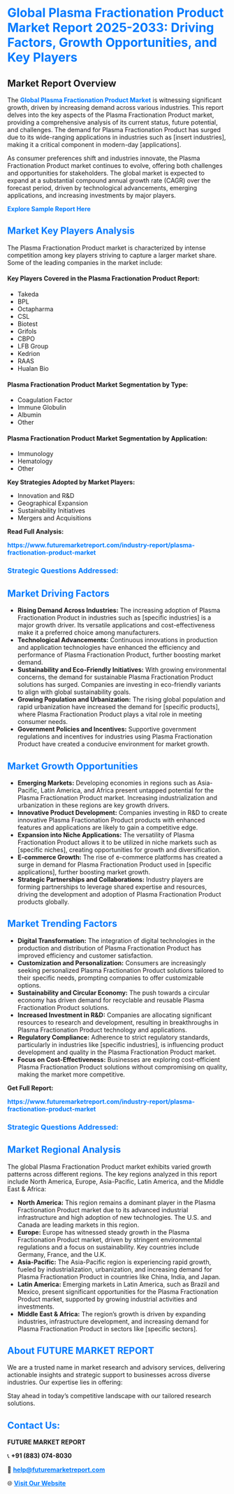 <h1 style="color: #007BFF;">Global Plasma Fractionation Product Market Report 2025-2033: Driving Factors, Growth Opportunities, and Key Players</h1>

<section id="overview">
<h2>Market Report Overview</h2>
<p>The <a href="https://www.futuremarketreport.com/industry-report/plasma-fractionation-product-market" style="color: #007BFF; text-decoration: none;"><strong>Global Plasma Fractionation Product Market</strong></a> is witnessing significant growth, driven by increasing demand across various industries. This report delves into the key aspects of the Plasma Fractionation Product market, providing a comprehensive analysis of its current status, future potential, and challenges. The demand for Plasma Fractionation Product has surged due to its wide-ranging applications in industries such as [insert industries], making it a critical component in modern-day [applications].</p>
<p>As consumer preferences shift and industries innovate, the Plasma Fractionation Product market continues to evolve, offering both challenges and opportunities for stakeholders. The global market is expected to expand at a substantial compound annual growth rate (CAGR) over the forecast period, driven by technological advancements, emerging applications, and increasing investments by major players.</p>
</section>

<section id="overview">
<p><a href="https://www.futuremarketreport.com/request-sample/reportId=78216" style="color: #007BFF; text-decoration: none;"><strong>Explore Sample Report Here</strong></a></p>
</section>

<section id="key-players">
<h2 style="color: #007BFF;">Market Key Players Analysis</h2>
<p>The Plasma Fractionation Product market is characterized by intense competition among key players striving to capture a larger market share. Some of the leading companies in the market include:</p>
<h4>Key Players Covered in the Plasma Fractionation Product Report:</h4>
<ul><li>Takeda</li><li>BPL</li><li>Octapharma</li><li>CSL</li><li>Biotest</li><li>Grifols</li><li>CBPO</li><li>LFB Group</li><li>Kedrion</li><li>RAAS</li><li>Hualan Bio</li></ul>
<h4>Plasma Fractionation Product Market Segmentation by Type:</h4>
<ul><li>Coagulation Factor</li><li>Immune Globulin</li><li>Albumin</li><li>Other</li></ul>

<h4>Plasma Fractionation Product Market Segmentation by Application:</h4>
<ul><li>Immunology</li><li>Hematology</li><li>Other</li></ul>
<p><strong>Key Strategies Adopted by Market Players:</strong></p>
<ul>
<li>Innovation and R&D</li>
<li>Geographical Expansion</li>
<li>Sustainability Initiatives</li>
<li>Mergers and Acquisitions</li>
</ul>
</section>

<section>
<p><strong>Read Full Analysis: </strong></p><a href="https://www.futuremarketreport.com/industry-report/plasma-fractionation-product-market" style="color: #007BFF; text-decoration: none;"><strong>https://www.futuremarketreport.com/industry-report/plasma-fractionation-product-market</strong></a>
<h3 style="color: #007BFF;">Strategic Questions Addressed:</h3>
</section>

<section id="driving-factors">
<h2 style="color: #007BFF;">Market Driving Factors</h2>
<ul>
<li><strong>Rising Demand Across Industries:</strong> The increasing adoption of Plasma Fractionation Product in industries such as [specific industries] is a major growth driver. Its versatile applications and cost-effectiveness make it a preferred choice among manufacturers.</li>
<li><strong>Technological Advancements:</strong> Continuous innovations in production and application technologies have enhanced the efficiency and performance of Plasma Fractionation Product, further boosting market demand.</li>
<li><strong>Sustainability and Eco-Friendly Initiatives:</strong> With growing environmental concerns, the demand for sustainable Plasma Fractionation Product solutions has surged. Companies are investing in eco-friendly variants to align with global sustainability goals.</li>
<li><strong>Growing Population and Urbanization:</strong> The rising global population and rapid urbanization have increased the demand for [specific products], where Plasma Fractionation Product plays a vital role in meeting consumer needs.</li>
<li><strong>Government Policies and Incentives:</strong> Supportive government regulations and incentives for industries using Plasma Fractionation Product have created a conducive environment for market growth.</li>
</ul>
</section>

<section id="growth-opportunities">
<h2 style="color: #007BFF;">Market Growth Opportunities</h2>
<ul>
<li><strong>Emerging Markets:</strong> Developing economies in regions such as Asia-Pacific, Latin America, and Africa present untapped potential for the Plasma Fractionation Product market. Increasing industrialization and urbanization in these regions are key growth drivers.</li>
<li><strong>Innovative Product Development:</strong> Companies investing in R&D to create innovative Plasma Fractionation Product products with enhanced features and applications are likely to gain a competitive edge.</li>
<li><strong>Expansion into Niche Applications:</strong> The versatility of Plasma Fractionation Product allows it to be utilized in niche markets such as [specific niches], creating opportunities for growth and diversification.</li>
<li><strong>E-commerce Growth:</strong> The rise of e-commerce platforms has created a surge in demand for Plasma Fractionation Product used in [specific applications], further boosting market growth.</li>
<li><strong>Strategic Partnerships and Collaborations:</strong> Industry players are forming partnerships to leverage shared expertise and resources, driving the development and adoption of Plasma Fractionation Product products globally.</li>
</ul>
</section>

<section id="trending-factors">
<h2 style="color: #007BFF;">Market Trending Factors</h2>
<ul>
<li><strong>Digital Transformation:</strong> The integration of digital technologies in the production and distribution of Plasma Fractionation Product has improved efficiency and customer satisfaction.</li>
<li><strong>Customization and Personalization:</strong> Consumers are increasingly seeking personalized Plasma Fractionation Product solutions tailored to their specific needs, prompting companies to offer customizable options.</li>
<li><strong>Sustainability and Circular Economy:</strong> The push towards a circular economy has driven demand for recyclable and reusable Plasma Fractionation Product solutions.</li>
<li><strong>Increased Investment in R&D:</strong> Companies are allocating significant resources to research and development, resulting in breakthroughs in Plasma Fractionation Product technology and applications.</li>
<li><strong>Regulatory Compliance:</strong> Adherence to strict regulatory standards, particularly in industries like [specific industries], is influencing product development and quality in the Plasma Fractionation Product market.</li>
<li><strong>Focus on Cost-Effectiveness:</strong> Businesses are exploring cost-efficient Plasma Fractionation Product solutions without compromising on quality, making the market more competitive.</li>
</ul>
</section>

<section>
<p><strong>Get Full Report: </strong></p><a href="https://www.futuremarketreport.com/industry-report/plasma-fractionation-product-market" style="color: #007BFF; text-decoration: none;"><strong>https://www.futuremarketreport.com/industry-report/plasma-fractionation-product-market</strong></a>
<h3 style="color: #007BFF;">Strategic Questions Addressed:</h3>
</section>


<section id="regional-analysis">
<h2 style="color: #007BFF;">Market Regional Analysis</h2>
<p>The global Plasma Fractionation Product market exhibits varied growth patterns across different regions. The key regions analyzed in this report include North America, Europe, Asia-Pacific, Latin America, and the Middle East & Africa:</p>
<ul>
<li><strong>North America:</strong> This region remains a dominant player in the Plasma Fractionation Product market due to its advanced industrial infrastructure and high adoption of new technologies. The U.S. and Canada are leading markets in this region.</li>
<li><strong>Europe:</strong> Europe has witnessed steady growth in the Plasma Fractionation Product market, driven by stringent environmental regulations and a focus on sustainability. Key countries include Germany, France, and the U.K.</li>
<li><strong>Asia-Pacific:</strong> The Asia-Pacific region is experiencing rapid growth, fueled by industrialization, urbanization, and increasing demand for Plasma Fractionation Product in countries like China, India, and Japan.</li>
<li><strong>Latin America:</strong> Emerging markets in Latin America, such as Brazil and Mexico, present significant opportunities for the Plasma Fractionation Product market, supported by growing industrial activities and investments.</li>
<li><strong>Middle East & Africa:</strong> The region’s growth is driven by expanding industries, infrastructure development, and increasing demand for Plasma Fractionation Product in sectors like [specific sectors].</li>
</ul>
</section>

<footer>
<h2 style="color: #007BFF;">About FUTURE MARKET REPORT</h2>
<p>We are a trusted name in market research and advisory services, delivering actionable insights and strategic support to businesses across diverse industries. Our expertise lies in offering:</p>

<p>Stay ahead in today’s competitive landscape with our tailored research solutions.</p>

<h2 style="color: #007BFF;">Contact Us:</h2>
<p><strong>FUTURE MARKET REPORT</strong></p>
<p>📞 <strong>+91 (883) 074-8030</strong></p>
<p>📧 <strong><a href="mailto:help@futuremarketreport.com" style="color: #007BFF;">help@futuremarketreport.com</a></strong></p>
<p>🌐 <strong><a href="https://www.futuremarketreport.com/" style="color: #007BFF;">Visit Our Website</a></strong></p>
</footer>